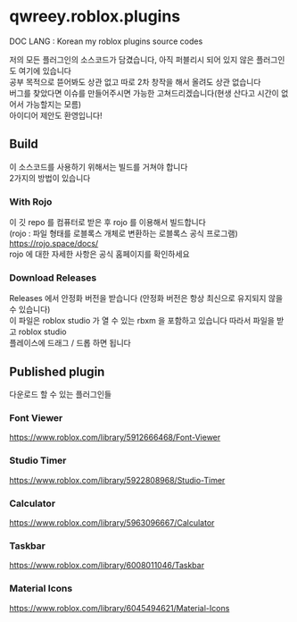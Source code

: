 # qwreey.roblox.plugins
DOC LANG : Korean
my roblox plugins source codes  

저의 모든 플러그인의 소스코드가 담겼습니다, 아직 퍼블리시 되어 있지 않은 플러그인도 여기에 있습니다  
공부 목적으로 뜯어봐도 상관 없고 따로 2차 창작을 해서 올려도 상관 없습니다  
버그를 찾았다면 이슈를 만들어주시면 가능한 고쳐드리겠습니다(현생 산다고 시간이 없어서 가능할지는 모름)  
아이디어 제안도 환영입니다!  

## Build
이 소스코드를 사용하기 위해서는 빌드를 거쳐야 합니다  
2가지의 방법이 있습니다  

### With Rojo
이 깃 repo 를 컴퓨터로 받은 후 rojo 를 이용해서 빌드합니다  
(rojo : 파일 형태를 로블록스 개체로 변환하는 로블록스 공식 프로그램)  
https://rojo.space/docs/  
rojo 에 대한 자세한 사항은 공식 홈페이지를 확인하세요  

### Download Releases
Releases 에서 안정화 버전을 받습니다 (안정화 버전은 항상 최신으로 유지되지 않을 수 있습니다)  
이 파일은 roblox studio 가 열 수 있는 rbxm 을 포함하고 있습니다 따라서 파일을 받고 roblox studio  
플레이스에 드래그 / 드롭 하면 됩니다  


## Published plugin
다운로드 할 수 있는 플러그인들  

### Font Viewer  
https://www.roblox.com/library/5912666468/Font-Viewer

### Studio Timer  
https://www.roblox.com/library/5922808968/Studio-Timer

### Calculator  
https://www.roblox.com/library/5963096667/Calculator

### Taskbar  
https://www.roblox.com/library/6008011046/Taskbar

### Material Icons  
https://www.roblox.com/library/6045494621/Material-Icons
